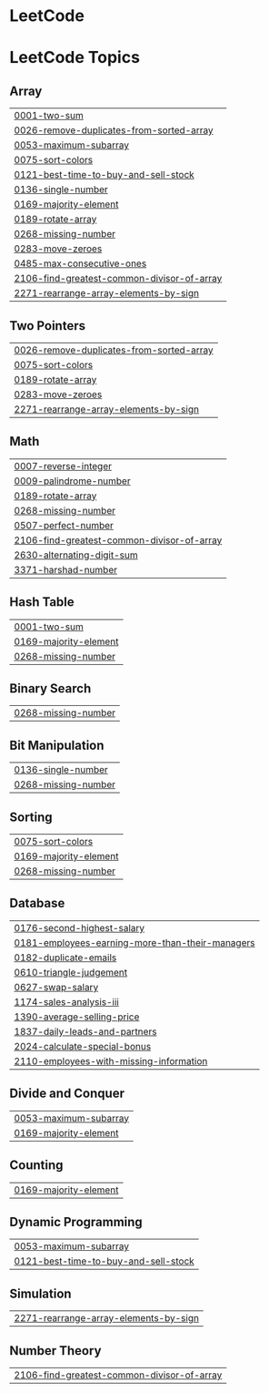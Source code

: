 # LeetCode
<!---LeetCode Topics Start-->
# LeetCode Topics
## Array
|  |
| ------- |
| [0001-two-sum](https://github.com/santhoshsai11011/LeetCode/tree/master/0001-two-sum) |
| [0026-remove-duplicates-from-sorted-array](https://github.com/santhoshsai11011/LeetCode/tree/master/0026-remove-duplicates-from-sorted-array) |
| [0053-maximum-subarray](https://github.com/santhoshsai11011/LeetCode/tree/master/0053-maximum-subarray) |
| [0075-sort-colors](https://github.com/santhoshsai11011/LeetCode/tree/master/0075-sort-colors) |
| [0121-best-time-to-buy-and-sell-stock](https://github.com/santhoshsai11011/LeetCode/tree/master/0121-best-time-to-buy-and-sell-stock) |
| [0136-single-number](https://github.com/santhoshsai11011/LeetCode/tree/master/0136-single-number) |
| [0169-majority-element](https://github.com/santhoshsai11011/LeetCode/tree/master/0169-majority-element) |
| [0189-rotate-array](https://github.com/santhoshsai11011/LeetCode/tree/master/0189-rotate-array) |
| [0268-missing-number](https://github.com/santhoshsai11011/LeetCode/tree/master/0268-missing-number) |
| [0283-move-zeroes](https://github.com/santhoshsai11011/LeetCode/tree/master/0283-move-zeroes) |
| [0485-max-consecutive-ones](https://github.com/santhoshsai11011/LeetCode/tree/master/0485-max-consecutive-ones) |
| [2106-find-greatest-common-divisor-of-array](https://github.com/santhoshsai11011/LeetCode/tree/master/2106-find-greatest-common-divisor-of-array) |
| [2271-rearrange-array-elements-by-sign](https://github.com/santhoshsai11011/LeetCode/tree/master/2271-rearrange-array-elements-by-sign) |
## Two Pointers
|  |
| ------- |
| [0026-remove-duplicates-from-sorted-array](https://github.com/santhoshsai11011/LeetCode/tree/master/0026-remove-duplicates-from-sorted-array) |
| [0075-sort-colors](https://github.com/santhoshsai11011/LeetCode/tree/master/0075-sort-colors) |
| [0189-rotate-array](https://github.com/santhoshsai11011/LeetCode/tree/master/0189-rotate-array) |
| [0283-move-zeroes](https://github.com/santhoshsai11011/LeetCode/tree/master/0283-move-zeroes) |
| [2271-rearrange-array-elements-by-sign](https://github.com/santhoshsai11011/LeetCode/tree/master/2271-rearrange-array-elements-by-sign) |
## Math
|  |
| ------- |
| [0007-reverse-integer](https://github.com/santhoshsai11011/LeetCode/tree/master/0007-reverse-integer) |
| [0009-palindrome-number](https://github.com/santhoshsai11011/LeetCode/tree/master/0009-palindrome-number) |
| [0189-rotate-array](https://github.com/santhoshsai11011/LeetCode/tree/master/0189-rotate-array) |
| [0268-missing-number](https://github.com/santhoshsai11011/LeetCode/tree/master/0268-missing-number) |
| [0507-perfect-number](https://github.com/santhoshsai11011/LeetCode/tree/master/0507-perfect-number) |
| [2106-find-greatest-common-divisor-of-array](https://github.com/santhoshsai11011/LeetCode/tree/master/2106-find-greatest-common-divisor-of-array) |
| [2630-alternating-digit-sum](https://github.com/santhoshsai11011/LeetCode/tree/master/2630-alternating-digit-sum) |
| [3371-harshad-number](https://github.com/santhoshsai11011/LeetCode/tree/master/3371-harshad-number) |
## Hash Table
|  |
| ------- |
| [0001-two-sum](https://github.com/santhoshsai11011/LeetCode/tree/master/0001-two-sum) |
| [0169-majority-element](https://github.com/santhoshsai11011/LeetCode/tree/master/0169-majority-element) |
| [0268-missing-number](https://github.com/santhoshsai11011/LeetCode/tree/master/0268-missing-number) |
## Binary Search
|  |
| ------- |
| [0268-missing-number](https://github.com/santhoshsai11011/LeetCode/tree/master/0268-missing-number) |
## Bit Manipulation
|  |
| ------- |
| [0136-single-number](https://github.com/santhoshsai11011/LeetCode/tree/master/0136-single-number) |
| [0268-missing-number](https://github.com/santhoshsai11011/LeetCode/tree/master/0268-missing-number) |
## Sorting
|  |
| ------- |
| [0075-sort-colors](https://github.com/santhoshsai11011/LeetCode/tree/master/0075-sort-colors) |
| [0169-majority-element](https://github.com/santhoshsai11011/LeetCode/tree/master/0169-majority-element) |
| [0268-missing-number](https://github.com/santhoshsai11011/LeetCode/tree/master/0268-missing-number) |
## Database
|  |
| ------- |
| [0176-second-highest-salary](https://github.com/santhoshsai11011/LeetCode/tree/master/0176-second-highest-salary) |
| [0181-employees-earning-more-than-their-managers](https://github.com/santhoshsai11011/LeetCode/tree/master/0181-employees-earning-more-than-their-managers) |
| [0182-duplicate-emails](https://github.com/santhoshsai11011/LeetCode/tree/master/0182-duplicate-emails) |
| [0610-triangle-judgement](https://github.com/santhoshsai11011/LeetCode/tree/master/0610-triangle-judgement) |
| [0627-swap-salary](https://github.com/santhoshsai11011/LeetCode/tree/master/0627-swap-salary) |
| [1174-sales-analysis-iii](https://github.com/santhoshsai11011/LeetCode/tree/master/1174-sales-analysis-iii) |
| [1390-average-selling-price](https://github.com/santhoshsai11011/LeetCode/tree/master/1390-average-selling-price) |
| [1837-daily-leads-and-partners](https://github.com/santhoshsai11011/LeetCode/tree/master/1837-daily-leads-and-partners) |
| [2024-calculate-special-bonus](https://github.com/santhoshsai11011/LeetCode/tree/master/2024-calculate-special-bonus) |
| [2110-employees-with-missing-information](https://github.com/santhoshsai11011/LeetCode/tree/master/2110-employees-with-missing-information) |
## Divide and Conquer
|  |
| ------- |
| [0053-maximum-subarray](https://github.com/santhoshsai11011/LeetCode/tree/master/0053-maximum-subarray) |
| [0169-majority-element](https://github.com/santhoshsai11011/LeetCode/tree/master/0169-majority-element) |
## Counting
|  |
| ------- |
| [0169-majority-element](https://github.com/santhoshsai11011/LeetCode/tree/master/0169-majority-element) |
## Dynamic Programming
|  |
| ------- |
| [0053-maximum-subarray](https://github.com/santhoshsai11011/LeetCode/tree/master/0053-maximum-subarray) |
| [0121-best-time-to-buy-and-sell-stock](https://github.com/santhoshsai11011/LeetCode/tree/master/0121-best-time-to-buy-and-sell-stock) |
## Simulation
|  |
| ------- |
| [2271-rearrange-array-elements-by-sign](https://github.com/santhoshsai11011/LeetCode/tree/master/2271-rearrange-array-elements-by-sign) |
## Number Theory
|  |
| ------- |
| [2106-find-greatest-common-divisor-of-array](https://github.com/santhoshsai11011/LeetCode/tree/master/2106-find-greatest-common-divisor-of-array) |
<!---LeetCode Topics End-->